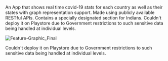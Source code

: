 
An App that shows real time covid-19 stats for each country as well as their states with graph representation support. Made using publicly available RESTful APIs. Contains a specially designated section for Indians. Couldn't deploy it on Playstore due to Government restrictions to such sensitive data being handled at individual levels.


![Feature-Graphic_Final](https://user-images.githubusercontent.com/44492603/180662097-5708179c-fd33-4dc6-844e-cd88d38fa844.jpg)


Couldn't deploy it on Playstore due to Government restrictions to such sensitive data being handled at individual levels.

